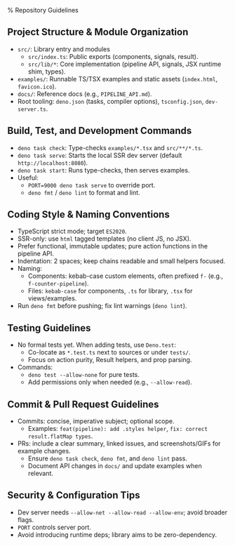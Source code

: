 % Repository Guidelines

## Project Structure & Module Organization

- `src/`: Library entry and modules
  - `src/index.ts`: Public exports (components, signals, result).
  - `src/lib/*`: Core implementation (pipeline API, signals, JSX runtime shim,
    types).
- `examples/`: Runnable TS/TSX examples and static assets (`index.html`,
  `favicon.ico`).
- `docs/`: Reference docs (e.g., `PIPELINE_API.md`).
- Root tooling: `deno.json` (tasks, compiler options), `tsconfig.json`,
  `dev-server.ts`.

## Build, Test, and Development Commands

- `deno task check`: Type-checks `examples/*.tsx` and `src/**/*.ts`.
- `deno task serve`: Starts the local SSR dev server (default
  `http://localhost:8080`).
- `deno task start`: Runs type-checks, then serves examples.
- Useful:
  - `PORT=9000 deno task serve` to override port.
  - `deno fmt` / `deno lint` to format and lint.

## Coding Style & Naming Conventions

- TypeScript strict mode; target `ES2020`.
- SSR-only: use `html` tagged templates (no client JS, no JSX).
- Prefer functional, immutable updates; pure action functions in the pipeline
  API.
- Indentation: 2 spaces; keep chains readable and small helpers focused.
- Naming:
  - Components: kebab-case custom elements, often prefixed `f-` (e.g.,
    `f-counter-pipeline`).
  - Files: `kebab-case` for components, `.ts` for library, `.tsx` for
    views/examples.
- Run `deno fmt` before pushing; fix lint warnings (`deno lint`).

## Testing Guidelines

- No formal tests yet. When adding tests, use `Deno.test`:
  - Co-locate as `*.test.ts` next to sources or under `tests/`.
  - Focus on action purity, Result helpers, and prop parsing.
- Commands:
  - `deno test --allow-none` for pure tests.
  - Add permissions only when needed (e.g., `--allow-read`).

## Commit & Pull Request Guidelines

- Commits: concise, imperative subject; optional scope.
  - Examples: `feat(pipeline): add .styles helper`,
    `fix: correct result.flatMap types`.
- PRs: include a clear summary, linked issues, and screenshots/GIFs for example
  changes.
  - Ensure `deno task check`, `deno fmt`, and `deno lint` pass.
  - Document API changes in `docs/` and update examples when relevant.

## Security & Configuration Tips

- Dev server needs `--allow-net --allow-read --allow-env`; avoid broader flags.
- `PORT` controls server port.
- Avoid introducing runtime deps; library aims to be zero-dependency.
